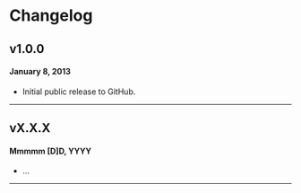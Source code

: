 # Changelog

## v1.0.0
#### January 8, 2013

* Initial public release to GitHub.

---

## vX.X.X
#### Mmmmm [D]D, YYYY

* ...

---